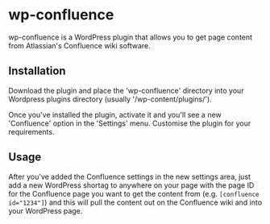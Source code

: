 # wp-confluence

wp-confluence is a WordPress plugin that allows you to get page content from Atlassian's Confluence wiki software.

## Installation
Download the plugin and place the 'wp-confluence' directory into your Wordpress plugins directory (usually '/wp-content/plugins/').

Once you've installed the plugin, activate it and you'll see a new 'Confluence' option in the 'Settings' menu. Customise the plugin for your requirements.

## Usage
After you've added the Confluence settings in the new settings area, just add a new WordPress shortag to anywhere on your page with the page ID for the Confluence page you want to get the content from (e.g. <code>[confluence id="1234"]</code>) and this will pull the content out on the Confluence wiki and into your WordPress page.